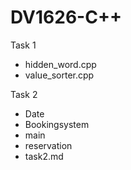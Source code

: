 # DV1626-C++

Task 1
* hidden_word.cpp
* value_sorter.cpp


Task 2
* Date
* Bookingsystem
* main
* reservation
* task2.md
